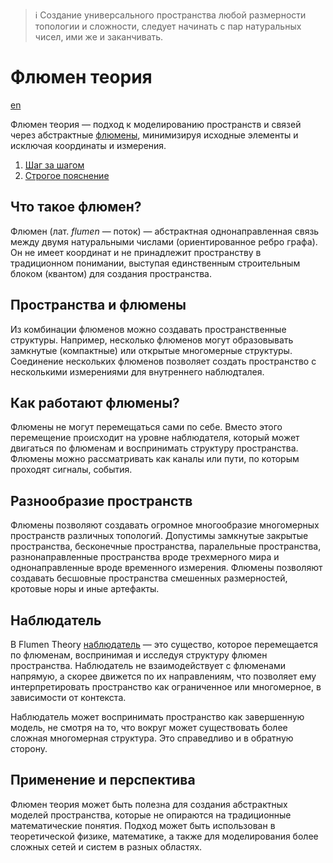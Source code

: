 > :information_source: Cоздание универсального пространства любой размерности 
топологии и сложности, следует начинать с пар натуральных чисел, ими же и заканчивать.



# Флюмен теория

[en](../README.md)

Флюмен теория — подход к моделированию пространств и связей через абстрактные 
[флюмены](./flumen.md), минимизируя исходные элементы и исключая координаты и 
измерения.

1. [Шаг за шагом](/ru/flumen-intro.md)
0. [Строгое пояснение](/arxiv/export/flumen_ru.pdf)



## Что такое флюмен?

Флюмен (лат. *flumen* — поток) — абстрактная однонаправленная связь между двумя 
натуральными числами (ориентированное ребро графа). Он не имеет координат и не 
принадлежит пространству в традиционном понимании, выступая единственным 
строительным блоком (квантом) для создания пространства.



## Пространства и флюмены

Из комбинации флюменов можно создавать пространственные структуры. Например, 
несколько флюменов могут образовывать замкнутые (компактные) или открытые 
многомерные структуры. Соединение нескольких флюменов позволяет создать 
пространство с несколькими измерениями для внутреннего наблюдталея.



## Как работают флюмены?

Флюмены не могут перемещаться сами по себе. Вместо этого перемещение происходит 
на уровне наблюдателя, который может двигаться по флюменам и воспринимать 
структуру пространства. Флюмены можно рассматривать как каналы или пути, по 
которым проходят сигналы, события.



## Разнообразие пространств

Флюмены позволяют создавать огромное многообразие многомерных пространств 
различных топологий. Допустимы замкнутые закрытые пространства, бесконечные 
пространства, паралельные пространства, разнонаправленные пространства вроде 
трехмерного мира и однонаправленные вроде временного измерения. Флюмены 
позволяют создавать бесшовные пространства смешенных размерностей, кротовые норы 
и иные артефакты.



## Наблюдатель

В Flumen Theory [наблюдатель](./observers.md) — это существо, которое 
перемещается по флюменам, воспринимая и исследуя структуру флюмен пространства. 
Наблюдатель не взаимодействует с флюменами напрямую, а скорее движется по их 
направлениям, что позволяет ему интерпретировать пространство как ограниченное 
или многомерное, в зависимости от контекста.

Наблюдатель может воспринимать пространство как завершенную модель, не смотря на 
то, что вокруг может существовать более сложная многомерная структура. Это 
справедливо и в обратную сторону. 



## Применение и перспектива

Флюмен теория может быть полезна для создания абстрактных моделей пространства, 
которые не опираются на традиционные математические понятия. Подход может быть 
использован в теоретической физике, математике, а также для моделирования более 
сложных сетей и систем в разных областях.

